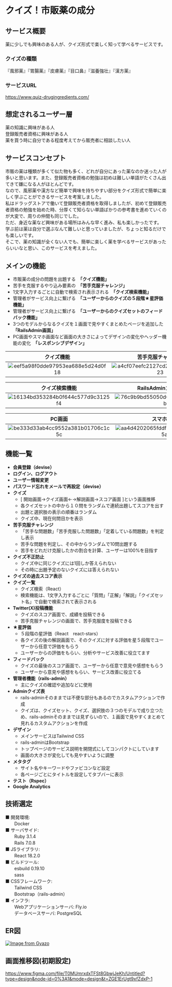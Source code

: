 # クイズ！市販薬の成分

## サービス概要
薬に少しでも興味のある人が、クイズ形式で楽しく知って学べるサービスです。

### クイズの種類 
『風邪薬』『胃腸薬』『皮膚薬』『目口鼻』『滋養強壮』『漢方薬』

### サービスURL
https://www.quiz-drugingredients.com/

## 想定されるユーザー層
薬の知識に興味がある人  
登録販売者資格に興味がある人  
薬を買う時に自分である程度考えてから販売者に相談したい人  

## サービスコンセプト
市販の薬は種類が多くて似た物も多く、どれが自分にあった薬なのか迷った人が多いと思います。また、登録販売者資格の勉強は初めは難しい単語がたくさん出てきて嫌になる人がほとんどです。  
なので、風邪薬や漢方など簡単で興味を持ちやすい部分をクイズ形式で簡単に楽しく学ぶことができるサービスを考案しました。  
私はドラッグストアで働いて登録販売者資格を取得しましたが、初めて登録販売者資格の勉強を始めた時、分厚くて知らない単語ばかりの参考書を進めていくのが大変で、周りの仲間も同じでした。  
ただ、身近な薬など興味がある場所はみんな早く進み、私も楽しかったです。  
学ぶ前は薬は自分で選ぶなんて難しいと思っていましたが、ちょっと知るだけでも楽しいです。  
そこで、薬の知識が全くない人でも、簡単に楽しく薬を学べるサービスがあったらいいなと思い、このサービスを考えました。  

## メインの機能
- 市販薬の成分の問題を出題する　**「クイズ機能」**
- 苦手を克服するやり込み要素の　**「苦手克服チャレンジ」**
- 1文字入力するごとに自動で検索され表示される　**「クイズ検索機能」**
- 管理者がサービス向上に繋げる　**「ユーザーからのクイズの５段階★星評価機能」**
- 管理者がサービス向上に繋げる　**「ユーザーからのクイズセットのフィードバック機能」**
- 3つのモデルからなるクイズを１画面で見やすくまとめたページを追加した　**「RailsAdmin画面」**
- PC画面やスマホ画面など画面の大きさによってデザインの変化やヘッダー機能の変化　**「レスポンシブデザイン」**

|クイズ機能|苦手克服チャレンジ|
|:--:|:--:|
|![eef5a98f0dde97953ea688e5d24d0f18](https://github.com/Yuuya-n4/Quiz_DrugIngredients/assets/127364780/484f696f-da85-40c1-a046-9247128be1c3)|![a4cf07eefc2127cd20cbc0f0b8f47923](https://github.com/Yuuya-n4/Quiz_DrugIngredients/assets/127364780/518cd0e7-ca65-49d2-8bbf-b8772133abe2)|

|クイズ検索機能|RailsAdminカスタム画面|
|:--:|:--:|
|![16134bd353284b0f644c577d9c3125f4](https://github.com/Yuuya-n4/Quiz_DrugIngredients/assets/127364780/d6b8094d-cee2-4233-9cb3-d15613b3bf90)|![76c9b9bd55050d6c0153b1c120e170b1](https://github.com/Yuuya-n4/Quiz_DrugIngredients/assets/127364780/d4fa690d-66cf-41ff-ba8d-cf8d66436bd2)|

|PC画面|スマホ画面|
|:--:|:--:|
|![be333d33ab4cc9552a381b01706c1c5c](https://github.com/Yuuya-n4/Quiz_DrugIngredients/assets/127364780/83aab7cf-fedb-4b8f-b832-777509a45e67)|![aa4d4202065fddf79ce4f6b190e61c5a](https://github.com/Yuuya-n4/Quiz_DrugIngredients/assets/127364780/5c552d51-5409-4fb8-9bdb-b68cff0ec57b)|


## 機能一覧
- **会員登録（devise）**
- **ログイン、ログアウト**
- **ユーザー情報変更**
- **パスワード忘れをメールで再設定（devise）**
- **クイズ**
    - [ 開始画面→クイズ画面←→解説画面→スコア画面 ]という画面推移
    - 各クイズセットの中から１０問をランダムで連続出題してスコアを出す
    - 出題と選択肢の表示の順番はランダム
    - クイズ中、現在何問目かを表示
- **苦手克服チャレンジ**
    - 「苦手な問題数」「苦手克服した問題数」「定着している問題数」を判定し表示
    - 苦手な問題を判定し、その中からランダムで10問出題する
    - 苦手をどれだけ克服したかの割合を計算、ユーザーは100%を目指す
- **クイズ不正防止**
    - クイズ中に同じクイズには1回しか答えられない
    - その時に出題予定のないクイズには答えられない
- **クイズの過去スコア表示**
- **クイズ一覧**
    - クイズ検索（React）
    - 検索機能は、1文字入力するごとに「質問」「正解」「解説」「クイズセット名」で自動で検索されて表示される
- **Twitter(X)投稿機能**
    - クイズのスコア画面で、成績を投稿できる
    - 苦手克服チャレンジの画面で、苦手克服度を投稿できる
- **★星評価**
    - ５段階の星評価（React　react-stars）
    - 各クイズの後の解説画面で、そのクイズに対する評価を星５段階でユーザーから任意で評価をもらう
    - ユーザーからの評価をもらい、分析やサービス改善に役立てます
- **フィードバック**
    - クイズの最後のスコア画面で、ユーザーから任意で意見や感想をもらう
    - ユーザーから意見や感想をもらい、サービス改善に役立てる
- **管理者機能（rails-admin）**
    - 主にクイズの確認や追加などに使用
- **Adminクイズ表**
    - rails-adminそのままでは不便な部分もあるのでカスタムアクションで作成
    - クイズは、クイズセット、クイズ、選択肢の３つのモデルで成り立つため、rails-adminそのままでは見ずらいので、１画面で見やすくまとめて見れるカスタムアクションを作成
- **デザイン**
    - メインサービスはTailwind CSS
    - rails-adminはBootstrap
    - トップページのサービス説明を開閉式にしてコンパクトにしています
    - 画面の大きさが変化しても見やすいように調整
- **メタタグ**
    - サイト名やキーワードやファビコンなど設定
    - 各ページごとにタイトルを設定してタブバーに表示
- **テスト（Rspec）**
- **Google Analytics**


## 技術選定
■ 開発環境:  
　　Docker  
■ サーバサイド:  
　　Ruby 3.1.4  
　　Rails 7.0.8  
■ JSライブラリ:  
　　React 18.2.0  
■ ビルドツール:  
　　esbuild 0.19.10  
　　sass  
■ CSSフレームワーク:  
　　Tailwind CSS  
　　Bootstrap（rails-admin）  
■ インフラ:  
　　Webアプリケーションサーバ: Fly.io  
　　データベースサーバ: PostgreSQL


## ER図
[![Image from Gyazo](https://i.gyazo.com/2bc070b232fd0e6f30b65304fb28eb4f.png)](https://gyazo.com/2bc070b232fd0e6f30b65304fb28eb4f)

## 画面推移図(初期設定)
https://www.figma.com/file/T0MUmrxdxTFSt8GbwjJeKh/Untitled?type=design&node-id=0%3A1&mode=design&t=ZGE1ErUgt9xfZdxP-1


